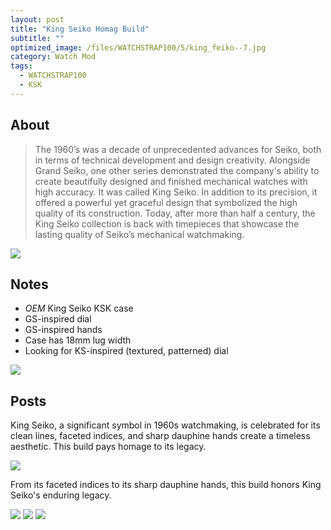 ```yaml
---
layout: post
title: "King Seiko Homag Build"
subtitle: "" 
optimized_image: /files/WATCHSTRAP100/5/king_feiko--7.jpg
category: Watch Mod
tags:
  - WATCHSTRAP100
  - KSK
---
```


## About

> The 1960’s was a decade of unprecedented advances for Seiko, both in terms of technical development and design creativity. Alongside Grand Seiko, one other series demonstrated the company's ability to create beautifully designed and finished mechanical watches with high accuracy. It was called King Seiko. In addition to its precision, it offered a powerful yet graceful design that symbolized the high quality of its construction. Today, after more than half a century, the King Seiko collection is back with timepieces that showcase the lasting quality of Seiko’s mechanical watchmaking.

<img src="/files/WATCHSTRAP100/5/Screenshot_11.png">

## Notes

- _OEM_ King Seiko KSK case
- GS-inspired dial
- GS-inspired hands
- Case has 18mm lug width
- Looking for KS-inspired (textured, patterned) dial

<img src="/files/WATCHSTRAP100/5/Seiko-Launch-King-Seiko-110th-Anniversary-Edition-and-39mm-Collection-Featured.jpg">

## Posts

King Seiko, a significant symbol in 1960s watchmaking, is celebrated for its clean lines, faceted indices, and sharp dauphine hands create a timeless aesthetic. This build pays homage to its legacy. 

<img src="/files/WATCHSTRAP100/5/king_feiko--8.jpg">

From its faceted indices to its sharp dauphine hands, this build honors King Seiko's enduring legacy.

<img src="/files/WATCHSTRAP100/5/king_feiko--7.jpg">

<img src="/files/WATCHSTRAP100/5/king_feiko--5.jpg">

<img src="/files/WATCHSTRAP100/5/king_feiko--4.jpg">